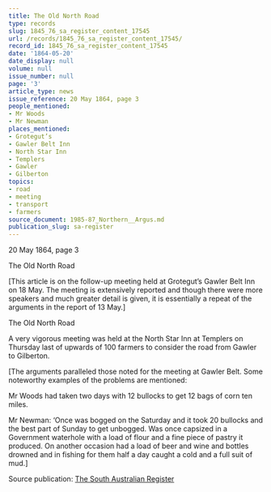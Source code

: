```yaml
---
title: The Old North Road
type: records
slug: 1845_76_sa_register_content_17545
url: /records/1845_76_sa_register_content_17545/
record_id: 1845_76_sa_register_content_17545
date: '1864-05-20'
date_display: null
volume: null
issue_number: null
page: '3'
article_type: news
issue_reference: 20 May 1864, page 3
people_mentioned:
- Mr Woods
- Mr Newman
places_mentioned:
- Grotegut’s
- Gawler Belt Inn
- North Star Inn
- Templers
- Gawler
- Gilberton
topics:
- road
- meeting
- transport
- farmers
source_document: 1985-87_Northern__Argus.md
publication_slug: sa-register
---
```


20 May 1864, page 3

The Old North Road

[This article is on the follow-up meeting held at Grotegut’s Gawler Belt Inn on 18 May.  The meeting is extensively reported and though there were more speakers and much greater detail is given, it is essentially a repeat of the arguments in the report of 13 May.]

The Old North Road

A very vigorous meeting was held at the North Star Inn at Templers on Thursday last of upwards of 100 farmers to consider the road from Gawler to Gilberton.

[The arguments paralleled those noted for the meeting at Gawler Belt.  Some noteworthy examples of the problems are mentioned:

Mr Woods had taken two days with 12 bullocks to get 12 bags of corn ten miles.

Mr Newman: ‘Once was bogged on the Saturday and it took 20 bullocks and the best part of Sunday to get unbogged.  Was once capsized in a Government waterhole with a load of flour and a fine piece of pastry it produced. On another occasion had a load of beer and wine and bottles drowned and in fishing for them half a day caught a cold and a full suit of mud.]


Source publication: [The South Australian Register](/publications/sa-register/)
